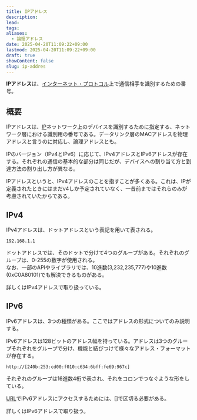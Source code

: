 ```yaml
---
title: IPアドレス
description: 
lead: 
tags: 
aliases:
  - 論理アドレス
date: 2025-04-20T11:09:22+09:00
lastmod: 2025-04-20T11:09:22+09:00
draft: true
showContent: false
slug: ip-addres
---
```

**IPアドレス**は、[インターネット・プロトコル](protocol/IP.md)上で通信相手を識別するための番号。

## 概要
IPアドレスは、[IP](protocol/IP.md)ネットワーク上のデバイスを識別するために指定する、ネットワーク層における識別用の番号である。データリンク層のMACアドレスを物理アドレスと言うのに対応し、論理アドレスとも。

IPのバージョン（IPv4とIPv6）に応じて、IPv4アドレスとIPv6アドレスが存在する。それぞれの通信の基本的な部分は同じだが、デバイスへの割り当て方と到達方法の割り出し方が異なる。

IPアドレスというと、IPv4アドレスのことを指すことが多くある。これは、IPが定義されたときにはまだv4しか予定されていなく、一昔前まではそれらのみが考慮されていたからである。

## IPv4
IPv4アドレスは、ドットアドレスという表記を用いて表される。

`192.168.1.1`

ドットアドレスでは、そのドットで分けて4つのグループがある。それぞれのグループは、0-255の数字が使用される。  
なお、一部のAPIやライブラリでは、10進数(3,232,235,777)や10進数(0xC0A80101)でも解決できるものがある。

詳しくはIPv4アドレスで取り扱っている。

## IPv6
IPv6アドレスは、3つの種類がある。ここではアドレスの形式についてのみ説明する。

IPv6アドレスは128ビットのアドレス幅を持っている。アドレスは3つのグループそれぞれをグループで分け、機能と結びつけて様々なアドレス・フォーマットが存在する。

`http://[240b:253:cd00:f010:c634:6bff:fe69:967c]`

それぞれのグループは16進数4桁で表され、それをコロンでつなぐような形をしている。

[URL](../URL.md)でIPv6アドレスにアクセスするためには、\[\]で区切る必要がある。

詳しくはIPv6アドレスで取り扱う。
